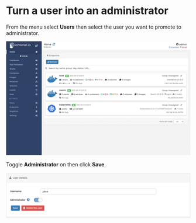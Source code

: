 # Turn a user into an administrator

From the menu select **Users** then select the user you want to promote to administrator.

![](../../.gitbook/assets/users-promote-1.gif)

Toggle **Administrator** on then click **Save**.

![](../../.gitbook/assets/users-promote-2.png)

